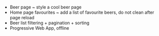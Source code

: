 
- Beer page ~ style a cool beer page
- Home page favourites ~ add a list of favourite beers, do not clean after page reload
- Beer list filtering + pagination + sorting
- Progressive Web App, offline